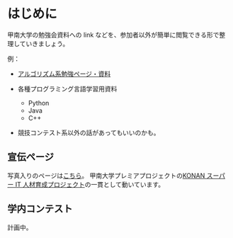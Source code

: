 # はじめに

甲南大学の勉強会資料への link などを、参加者以外が簡単に閲覧できる形で整理していきましょう。

例：
* [アルゴリズム系勉強ページ・資料](algo)
* 各種プログラミング言語学習用資料
  * Python
  * Java
  * C++

* 競技コンテスト系以外の話があってもいいのかも。

## 宣伝ページ

写真入りのページは[こちら](https://www.konan-u.ac.jp/hp/seki/premier/icpc/)。
甲南大学プレミアプロジェクトの[KONAN スーパー IT 人材育成プロジェクト](https://www.konan-u.ac.jp/hp/seki/premier/)の一貫として動いています。

## 学内コンテスト

計画中。
